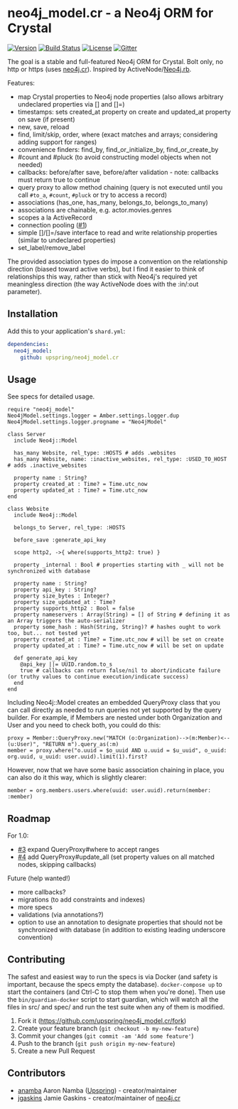 # neo4j_model.cr - a Neo4j ORM for Crystal

[![Version](https://img.shields.io/github/tag/upspring/neo4j_model.cr.svg?maxAge=360)](https://github.com/upspring/neo4j_model.cr/releases/latest)
[![Build Status](https://travis-ci.org/upspring/neo4j_model.cr.svg?branch=master)](https://travis-ci.org/upspring/neo4j_model.cr)
[![License](https://img.shields.io/github/license/upspring/neo4j_model.cr.svg)](https://github.com/upspring/neo4j_model.cr/blob/master/LICENSE)
[![Gitter](https://img.shields.io/gitter/room/jgaskins/neo4j.cr.svg)](https://gitter.im/jgaskins/neo4j.cr)

The goal is a stable and full-featured Neo4j ORM for Crystal. Bolt only, no http or https (uses [neo4j.cr](https://github.com/jgaskins/neo4j.cr)). Inspired by ActiveNode/[Neo4j.rb](https://github.com/neo4jrb/neo4j).

Features:

* map Crystal properties to Neo4j node properties (also allows arbitrary undeclared properties via [] and []=)
* timestamps: sets created_at property on create and updated_at property on save (if present)
* new, save, reload
* find, limit/skip, order, where (exact matches and arrays; considering adding support for ranges)
* convenience finders: find_by, find_or_initialize_by, find_or_create_by
* #count and #pluck (to avoid constructing model objects when not needed)
* callbacks: before/after save, before/after validation - note: callbacks must return true to continue
* query proxy to allow method chaining (query is not executed until you call `#to_a`, `#count`, `#pluck` or try to access a record)
* associations (has_one, has_many, belongs_to, belongs_to_many)
* associations are chainable, e.g. actor.movies.genres
* scopes a la ActiveRecord
* connection pooling ([#1](https://github.com/upspring/neo4j_model.cr/pull/1))
* simple []/[]=/save interface to read and write relationship properties (similar to undeclared properties)
* set_label/remove_label

The provided association types do impose a convention on the relationship direction (biased toward active verbs), but I find it easier to think of relationships this way, rather than stick with Neo4j's required yet meaningless direction (the way ActiveNode does with the :in/:out parameter).

## Installation

Add this to your application's `shard.yml`:

```yaml
dependencies:
  neo4j_model:
    github: upspring/neo4j_model.cr
```

## Usage

See specs for detailed usage.

```crystal
require "neo4j_model"
Neo4jModel.settings.logger = Amber.settings.logger.dup
Neo4jModel.settings.logger.progname = "Neo4jModel"
```

```crystal
class Server
  include Neo4j::Model

  has_many Website, rel_type: :HOSTS # adds .websites
  has_many Website, name: :inactive_websites, rel_type: :USED_TO_HOST # adds .inactive_websites

  property name : String?
  property created_at : Time? = Time.utc_now
  property updated_at : Time? = Time.utc_now
end
```

```crystal
class Website
  include Neo4j::Model

  belongs_to Server, rel_type: :HOSTS

  before_save :generate_api_key

  scope http2, ->{ where(supports_http2: true) }

  property _internal : Bool # properties starting with _ will not be synchronized with database

  property name : String?
  property api_key : String?
  property size_bytes : Integer?
  property size_updated_at : Time?
  property supports_http2 : Bool = false
  property nameservers : Array(String) = [] of String # defining it as an Array triggers the auto-serializer
  property some_hash : Hash(String, String)? # hashes ought to work too, but... not tested yet
  property created_at : Time? = Time.utc_now # will be set on create
  property updated_at : Time? = Time.utc_now # will be set on update

  def generate_api_key
    @api_key ||= UUID.random.to_s
    true # callbacks can return false/nil to abort/indicate failure (or truthy values to continue execution/indicate success)
  end
end
```

Including Neo4j::Model creates an embedded QueryProxy class that you can call directly as needed to run queries not yet supported by the query builder. For example, if Members are nested under both Organization and User and you need to check both, you could do this:

```crystal
proxy = Member::QueryProxy.new("MATCH (o:Organization)-->(m:Member)<--(u:User)", "RETURN m").query_as(:m)
member = proxy.where("o.uuid = $o_uuid AND u.uuid = $u_uuid", o_uuid: org.uuid, u_uuid: user.uuid).limit(1).first?
```

However, now that we have some basic association chaining in place, you can also do it this way, which is slightly clearer:

```crystal
member = org.members.users.where(uuid: user.uuid).return(member: :member)
```

## Roadmap

For 1.0:
* [#3](https://github.com/upspring/neo4j_model.cr/issues/3) expand QueryProxy#where to accept ranges
* [#4](https://github.com/upspring/neo4j_model.cr/issues/4) add QueryProxy#update_all (set property values on all matched nodes, skipping callbacks)

Future (help wanted!)
* more callbacks?
* migrations (to add constraints and indexes)
* more specs
* validations (via annotations?)
* option to use an annotation to designate properties that should not be synchronized with database (in addition to existing leading underscore convention)

## Contributing

The safest and easiest way to run the specs is via Docker (and safety is important, because the specs empty the database). `docker-compose up` to start the containers (and Ctrl-C to stop them when you're done). Then use the `bin/guardian-docker` script to start guardian, which will watch all the files in src/ and spec/ and run the test suite when any of them is modified.

1. Fork it (<https://github.com/upspring/neo4j_model.cr/fork>)
2. Create your feature branch (`git checkout -b my-new-feature`)
3. Commit your changes (`git commit -am 'Add some feature'`)
4. Push to the branch (`git push origin my-new-feature`)
5. Create a new Pull Request

## Contributors

- [anamba](https://github.com/anamba) Aaron Namba ([Upspring](https://github.com/organizations/upspring)) - creator/maintainer
- [jgaskins](https://github.com/jgaskins) Jamie Gaskins - creator/maintainer of [neo4j.cr](https://github.com/jgaskins/neo4j.cr)
